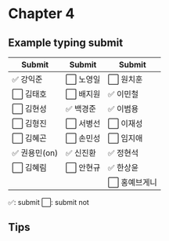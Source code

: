 # Chapter 4

## Example typing submit

|Submit|Submit|Submit|
| ----- | ----- | ----- |
|✅ 강익준     |⬜️ 노영일 |⬜️ 원치훈     |
|⬜️ 김태호     |⬜️ 배지원 |✅ 이민철     |
|⬜️ 김현성     |✅ 백경준 |✅ 이범용     |
|⬜️ 김형진     |⬜️ 서병선 |⬜️ 이재성     |
|⬜️ 김혜곤     |⬜️ 손민성 |⬜️ 임지애     |
|✅ 권용민(on) |✅ 신진환 |✅ 정현석     |
|⬜️ 김혜림     |⬜️ 안현규 |✅ 한상윤     |
|             |         |⬜️ 홍예브게니  |


✅: submit
⬜️: submit not

## Tips



